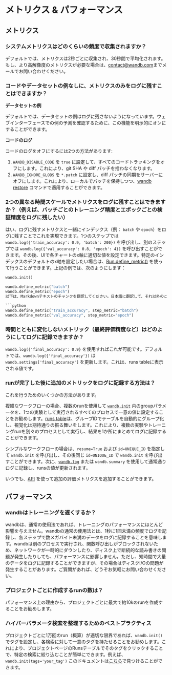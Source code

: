 # メトリクス & パフォーマンス

## メトリクス

### システムメトリクスはどのくらいの頻度で収集されますか？

デフォルトでは、メトリクスは2秒ごとに収集され、30秒間で平均化されます。もし、より高解像度のメトリクスが必要な場合は、[contact@wandb.com](mailto:contact@wandb.com)までメールでお問い合わせください。

### コードやデータセットの例なしに、メトリクスのみをログに残すことはできますか？

**データセットの例**

デフォルトでは、データセットの例はログに残さないようになっています。ウェブインターフェースでの例の予測を確認するために、この機能を明示的にオンにすることができます。

**コードのログ**

コードのログをオフにするには2つの方法があります:

1. `WANDB_DISABLE_CODE` を `true` に設定して、すべてのコードトラッキングをオフにします。これにより、git SHA や diff パッチを拾わなくなります。
2. `WANDB_IGNORE_GLOBS` を `*.patch` に設定し、diff パッチの同期をサーバーにオフにします。これにより、ローカルでパッチを保持しつつ、[wandb restore](../track/save-restore.md) コマンドで適用することができます。

### 2つの異なる時間スケールでメトリクスをログに残すことはできますか？（例えば、バッチごとのトレーニング精度とエポックごとの検証精度をログに残したい）

はい、ログに残すメトリクスと一緒にインデックス（例： `batch` や `epoch`）をログに残すことでこれを実現できます。1つのステップでは `wandb.log({'train_accuracy': 0.9, 'batch': 200})` を呼び出し、別のステップでは `wandb.log({'val_accuracy': 0.8, 'epoch': 4})` を呼び出すことができます。その後、UIで各チャートのx軸に適切な値を設定できます。特定のインデックスのデフォルトのx軸を設定したい場合は、[Run.define\_metric()](https://docs.wandb.ai/ref/python/run#define\_metric) を使って行うことができます。上記の例では、次のようにします：

```python
wandb.init()

wandb.define_metric("batch")
wandb.define_metric("epoch")
以下は、Markdownテキストのチャンクを翻訳してください。日本語に翻訳して、それ以外のことは何も言わずに、翻訳されたテキストのみを返してください。テキスト：

```python
wandb.define_metric("train_accuracy", step_metric="batch")
wandb.define_metric("val_accuracy", step_metric="epoch")
```

### 時間とともに変化しないメトリック（最終評価精度など）はどのようにしてログに記録できますか？

`wandb.log({'final_accuracy': 0.9}` を使用すればこれが可能です。デフォルトでは、`wandb.log({'final_accuracy'})` は `wandb.settings['final_accuracy']` を更新します。これは、runs tableに表示される値です。

### runが完了した後に追加のメトリックをログに記録する方法は？

これを行うためのいくつかの方法があります。

複雑なワークフローの場合、複数のrunを使用して [`wandb.init`](../track/launch.md) 内のgroupパラメータを、1つの実験として実行されるすべてのプロセスで一意の値に設定することをお勧めします。[runs table](../app/pages/run-page.md)は、グループIDでテーブルを自動的にグループ化し、視覚化は期待通りの振る舞いをします。これにより、複数の実験やトレーニングrunを別々のプロセスとして実行し、結果を1か所にまとめてログに記録することができます。

シンプルなワークフローの場合は、`resume=True` および `id=UNIQUE_ID` を指定して `wandb.init` を呼び出し、その後同じ `id=UNIQUE_ID` で `wandb.init` を呼び出すことができます。次に、[`wandb.log`](../track/log/intro.md) または `wandb.summary` を使用して通常通りログに記録し、runsの値が更新されます。

いつでも、[API](https://docs.wandb.ai/library/public-api-guide#update-metrics-for-a-run-after-the-run-has-finished) を使って追加の評価メトリクスを追加することができます。

## パフォーマンス

### wandbはトレーニングを遅くするか？

wandbは、通常の使用法であれば、トレーニングのパフォーマンスにほとんど影響を与えません。wandbの通常の使用法とは、1秒に1回未満の頻度でログを記録し、各ステップで数メガバイト未満のデータをログに記録することを意味します。wandbは別のプロセスで実行され、関数呼び出しがブロックされないため、ネットワークが一時的にダウンしたり、ディスク上で断続的な読み書きの問題が発生したりしても、パフォーマンスに影響しません。ただし、短時間で大量のデータをログに記録することができますが、その場合はディスクI/Oの問題が発生することがあります。ご質問があれば、どうぞお気軽にお問い合わせください。

### プロジェクトごとに作成するrunの数は？

パフォーマンス上の理由から、プロジェクトごとに最大で約10kのrunを作成することをお勧めします。

### ハイパーパラメータ検索を整理するためのベストプラクティス
プロジェクトごとに1万回のrun（概算）が適切な限界であれば、`wandb.init()`でタグを設定し、各検索に対して一意のタグを持たせることをお勧めします。これにより、プロジェクトページのRunsテーブルでそのタグをクリックすることで、特定の検索に絞り込むことが簡単にできます。例えば、`wandb.init(tags='your_tag')`  このドキュメントは[こちら](../../ref/python/init.md)で見つけることができます。